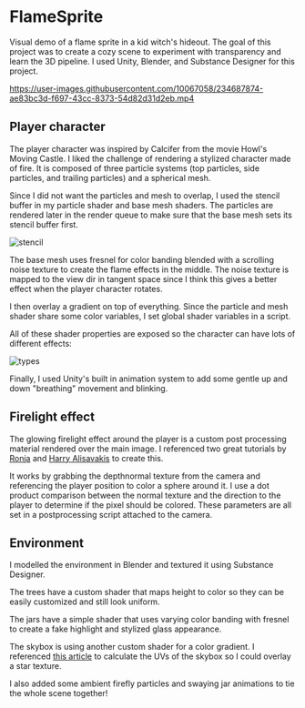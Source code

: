 # FlameSprite
Visual demo of a flame sprite in a kid witch's hideout. The goal of this project was to create a cozy scene to experiment with transparency and learn the 3D pipeline. I used Unity, Blender, and Substance Designer for this project. 


https://user-images.githubusercontent.com/10067058/234687874-ae83bc3d-f697-43cc-8373-54d82d31d2eb.mp4


## Player character 
The player character was inspired by Calcifer from the movie Howl's Moving Castle. I liked the challenge of rendering a stylized character made of fire. It is composed of three particle systems (top particles, side particles, and trailing particles) and a spherical mesh. 

Since I did not want the particles and mesh to overlap, I used the stencil buffer in my particle shader and base mesh shaders. The particles are rendered later in the render queue to make sure that the base mesh sets its stencil buffer first. 

![stencil](https://user-images.githubusercontent.com/10067058/234685788-ab0a885d-4335-4915-ad70-b9894cf3128d.png)

The base mesh uses fresnel for color banding blended with a scrolling noise texture to create the flame effects in the middle. The noise texture is mapped to the view dir in tangent space since I think this gives a better effect when the player character rotates. 

I then overlay a gradient on top of everything. Since the particle and mesh shader share some color variables, I set global shader variables in a script.  

All of these shader properties are exposed so the character can have lots of different effects: 

![types](https://user-images.githubusercontent.com/10067058/234685824-6ce91070-061c-4beb-bcee-07ab93ddfef7.png)

Finally, I used Unity's built in animation system to add some gentle up and down "breathing" movement and blinking. 

## Firelight effect 
The glowing firelight effect around the player is a custom post processing material rendered over the main image. I referenced two great tutorials by [Ronja](https://www.ronja-tutorials.com/post/018-postprocessing-normal/) and [Harry Alisavakis](https://halisavakis.com/my-take-on-shaders-spherical-mask-post-processing-effect/) to create this.

It works by grabbing the depthnormal texture from the camera and referencing the player position to color a sphere around it. I use a dot product comparison between the normal texture and the direction to the player to determine if the pixel should be colored. These parameters are all set in a postprocessing script attached to the camera. 

## Environment 
I modelled the environment in Blender and textured it using Substance Designer. 

The trees have a custom shader that maps height to color so they can be easily customized and still look uniform. 

The jars have a simple shader that uses varying color banding with fresnel to create a fake highlight and stylized glass appearance. 

The skybox is using another custom shader for a color gradient. I referenced [this article](https://medium.com/@jannik_boysen/procedural-skybox-shader-137f6b0cb77c) to calculate the UVs of the skybox so I could overlay a star texture. 

I also added some ambient firefly particles and swaying jar animations to tie the whole scene together!
